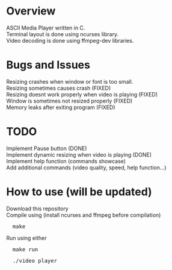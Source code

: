 # Overview
ASCII Media Player written in C. \
Terminal layout is done using ncurses library. \
Video decoding is done using ffmpeg-dev libraries.

# Bugs and Issues
Resizing crashes when window or font is too small. \
Resizing sometimes causes crash (FIXED) \
Resizing doesnt work properly when video is playing (FIXED) \
Window is sometimes not resized properly (FIXED) \
Memory leaks after exiting program (FIXED)

# TODO
Implement Pause button (DONE) \
Implement dynamic resizing when video is playing (DONE) \
Implement help function (commands showcase) \
Add additional commands (video quality, speed, help function...)

# How to use (will be updated)
Download this repository \
Compile using (install ncurses and ffmpeg before compilation)
<pre>
  make
</pre>
Run using either
<pre>
  make run
</pre> 
<pre>
  ./video_player
</pre>
